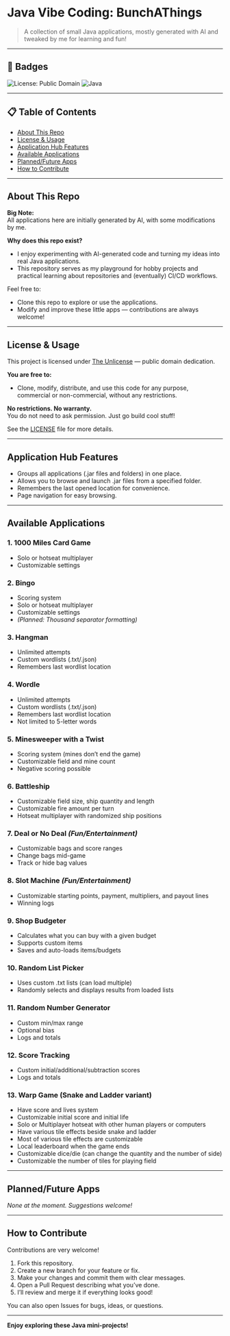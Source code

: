 # Java Vibe Coding: BunchAThings

> A collection of small Java applications, mostly generated with AI and tweaked by me for learning and fun!

---

## 🚩 Badges

<!-- Add real badges as your project grows! -->
![License: Public Domain](https://img.shields.io/badge/license-public%20domain-brightgreen)
![Java](https://img.shields.io/badge/language-Java-yellow)
<!-- Example: ![Build Status](https://img.shields.io/github/workflow/status/SchaleSensei-Repo/Java-Vibe-Coding-BunchAThings/CI) -->

---

## 📋 Table of Contents

- [About This Repo](#about-this-repo)
- [License & Usage](#license--usage)
- [Application Hub Features](#application-hub-features)
- [Available Applications](#available-applications)
- [Planned/Future Apps](#plannedfuture-apps)
- [How to Contribute](#how-to-contribute)

---

## About This Repo

**Big Note:**  
All applications here are initially generated by AI, with some modifications by me.

**Why does this repo exist?**
- I enjoy experimenting with AI-generated code and turning my ideas into real Java applications.
- This repository serves as my playground for hobby projects and practical learning about repositories and (eventually) CI/CD workflows.

Feel free to:
- Clone this repo to explore or use the applications.
- Modify and improve these little apps — contributions are always welcome!

---

## License & Usage

This project is licensed under [The Unlicense](https://unlicense.org/) — public domain dedication.

**You are free to:**
- Clone, modify, distribute, and use this code for any purpose, commercial or non-commercial, without any restrictions.

**No restrictions. No warranty.**  
You do not need to ask permission. Just go build cool stuff!

See the [LICENSE](./LICENSE) file for more details.

---

## Application Hub Features

- Groups all applications (.jar files and folders) in one place.
- Allows you to browse and launch .jar files from a specified folder.
- Remembers the last opened location for convenience.
- Page navigation for easy browsing.

---

## Available Applications

### 1. 1000 Miles Card Game
- Solo or hotseat multiplayer
- Customizable settings

### 2. Bingo
- Scoring system
- Solo or hotseat multiplayer
- Customizable settings
- _(Planned: Thousand separator formatting)_

### 3. Hangman
- Unlimited attempts
- Custom wordlists (.txt/.json)
- Remembers last wordlist location

### 4. Wordle
- Unlimited attempts
- Custom wordlists (.txt/.json)
- Remembers last wordlist location
- Not limited to 5-letter words

### 5. Minesweeper with a Twist
- Scoring system (mines don’t end the game)
- Customizable field and mine count
- Negative scoring possible

### 6. Battleship
- Customizable field size, ship quantity and length
- Customizable fire amount per turn
- Hotseat multiplayer with randomized ship positions

### 7. Deal or No Deal _(Fun/Entertainment)_
- Customizable bags and score ranges
- Change bags mid-game
- Track or hide bag values

### 8. Slot Machine _(Fun/Entertainment)_
- Customizable starting points, payment, multipliers, and payout lines
- Winning logs

### 9. Shop Budgeter
- Calculates what you can buy with a given budget
- Supports custom items
- Saves and auto-loads items/budgets

### 10. Random List Picker
- Uses custom .txt lists (can load multiple)
- Randomly selects and displays results from loaded lists

### 11. Random Number Generator
- Custom min/max range
- Optional bias
- Logs and totals

### 12. Score Tracking
- Custom initial/additional/subtraction scores
- Logs and totals

### 13. Warp Game (Snake and Ladder variant)
- Have score and lives system
- Customizable initial score and initial life
- Solo or Multiplayer hotseat with other human players or computers
- Have various tile effects beside snake and ladder
- Most of various tile effects are customizable
- Local leaderboard when the game ends
- Customizable dice/die (can change the quantity and the number of side)
- Customizable the number of tiles for playing field

---

## Planned/Future Apps

_None at the moment. Suggestions welcome!_

---

## How to Contribute

Contributions are very welcome!

1. Fork this repository.
2. Create a new branch for your feature or fix.
3. Make your changes and commit them with clear messages.
4. Open a Pull Request describing what you’ve done.
5. I’ll review and merge it if everything looks good!

You can also open Issues for bugs, ideas, or questions.

---

**Enjoy exploring these Java mini-projects!**
